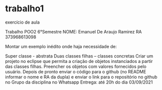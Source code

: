 # trabalho1
exercício de aula

Trabalho POO2 6°Semestre NOME: Emanuel De Araujo Ramirez RA 373968613098

Montar um exemplo inédito onde haja necessidade de:

Super classe - abstrata Duas classes filhas – classes concretas Criar um projeto no eclipse que permita a criação de objetos instanciados a partir das classes filhas. Preencher os objetos com valores fornecidos pelo usuário. Depois de pronto enviar o código para o github (no README informar o nome e RA da dupla) e enviar o link para o repositório no github no Grupo da disciplina no Whatsapp Entrega: até 20h do dia 03/09/2021
